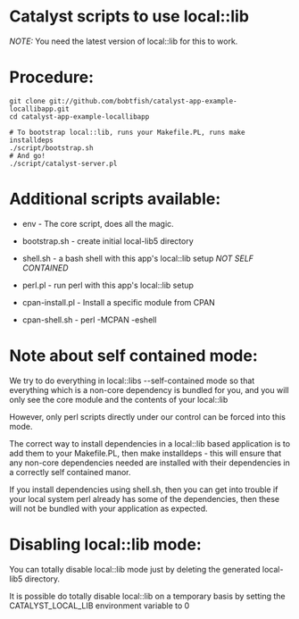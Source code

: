 # Catalyst scripts to use local::lib

*NOTE:* You need the latest version of local::lib for this to work.

# Procedure:

    git clone git://github.com/bobtfish/catalyst-app-example-locallibapp.git
    cd catalyst-app-example-locallibapp
    
    # To bootstrap local::lib, runs your Makefile.PL, runs make installdeps
    ./script/bootstrap.sh
    # And go!
    ./script/catalyst-server.pl

# Additional scripts available:

  * env - The core script, does all the magic.
  * bootstrap.sh - create initial local-lib5 directory

  * shell.sh - a bash shell with this app's local::lib setup _NOT SELF CONTAINED_
  * perl.pl - run perl with this app's local::lib setup

  * cpan-install.pl - Install a specific module from CPAN
  * cpan-shell.sh - perl -MCPAN -eshell

# Note about self contained mode:

We try to do everything in local::libs --self-contained mode
so that everything which is a non-core dependency is bundled for you,
and you will only see the core module and the contents of your local::lib

However, only perl scripts directly under our control can be forced into
this mode.

The correct way to install dependencies in a local::lib based application
is to add them to your Makefile.PL, then make installdeps - this will
ensure that any non-core dependencies needed are installed with their
dependencies in a correctly self contained manor.

If you install dependencies using shell.sh, then you can get into trouble
if your local system perl already has some of the dependencies, then these
will not be bundled with your application as expected.

# Disabling local::lib mode:

You can totally disable local::lib mode just by deleting the generated
local-lib5 directory.

It is possible do totally disable local::lib on a temporary basis by setting
the CATALYST_LOCAL_LIB environment variable to 0

